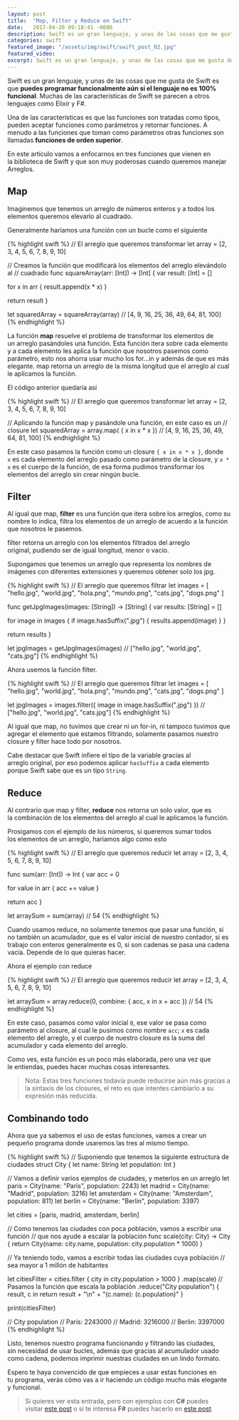 ```yaml
---
layout: post
title:  "Map, Filter y Reduce en Swift"
date:   2017-04-20 09:18:41 -0600
description: Swift es un gran lenguaje, y unas de las cosas que me gusta de Swift es que puedes programar funcionalmente aún si el lenguaje no es 100% funcional. 
categories: swift
featured_image: "/assets/img/swift/swift_post_02.jpg"
featured_video:
excerpt: Swift es un gran lenguaje, y unas de las cosas que me gusta de Swift es que puedes  programar funcionalmente aún si el lenguaje no es 100% funcional. 
---
```


Swift es un gran lenguaje, y unas de las cosas que me gusta de Swift es que **puedes 
programar funcionalmente aún si el lenguaje no es 100% funcional**. 
Muchas de las características de Swift se parecen a otros lenguajes como Elixir y F#.

Una de las características es que las funciones son tratadas como tipos, pueden aceptar 
funciones como parámetros y retornar funciones. A
menudo a las funciones que toman como parámetros otras funciones son llamadas **funciones de orden superior**.

En este artículo vamos a enfocarnos en tres funciones que vienen en la biblioteca de Swift 
y que son muy poderosas cuando queremos manejar Arreglos.

## Map

Imaginemos que tenemos un arreglo de números enteros y a todos los elementos queremos elevarlo al cuadrado.

Generalmente haríamos una función con un bucle como el siguiente

{% highlight swift %}
// El arreglo que queremos transformar
let array = [2, 3, 4, 5, 6, 7, 8, 9, 10]

// Creamos la función que modificará los elementos del arreglo elevándolo al
// cuadrado
func squareArray(arr: [Int]) -> [Int] {
var result: [Int] = []

for x in arr {
    result.append(x * x)
  }

  return result
}

let squaredArray = squareArray(array) 
// [4, 9, 16, 25, 36, 49, 64, 81, 100]
{% endhighlight %}

La función **map** resuelve el problema de transformar los elementos de un arreglo pasándoles 
una función. Esta función itera sobre cada elemento y a cada elemento les aplica la función 
que nosotros pasemos como parámetro, esto nos ahorra usar mucho los for...in y 
además de que es más elegante. map retorna un arreglo de la misma longitud que 
el arreglo al cual le aplicamos la función.

El código anterior quedaría así

{% highlight swift %}
// El arreglo que queremos transformar
let array = [2, 3, 4, 5, 6, 7, 8, 9, 10]

// Aplicando la función map y pasándole una función, en este caso es un
// closure
let squaredArray = array.map( { x in x * x }) 
// [4, 9, 16, 25, 36, 49, 64, 81, 100]
{% endhighlight %}

En este caso pasamos la función como un closure `{ x in x * x }`, donde `x` es cada 
elemento del arreglo pasado como parámetro de la closure, y `x * x` es el cuerpo de 
la función, de esa forma pudimos transformar los elementos del arreglo sin crear ningún bucle.

## Filter

Al igual que map, **filter** es una función que itera sobre los arreglos, como su nombre lo indica, filtra los elementos de un arreglo de acuerdo a la función que nosotros le pasemos.

filter retorna un arreglo con los elementos filtrados del arreglo original, pudiendo ser de igual longitud, menor o vacío.

Supongamos que tenemos un arreglo que representa los nombres de imágenes con diferentes extensiones y queremos obtener solo los jpg.

{% highlight swift %}
// El arreglo que queremos filtrar
let images = [
  "hello.jpg",
  "world.jpg",
  "hola.png",
  "mundo.png",
  "cats.jpg",
  "dogs.png"
]

func getJpgImages(images: [String]) -> [String] {
  var results: [String] = []

  for image in images {
    if image.hasSuffix(".jpg") {
      results.append(image)
    }
  }

  return results
}

let jpgImages = getJpgImages(images) 
// ["hello.jpg", "world.jpg", "cats.jpg"]
{% endhighlight %}

Ahora usemos la función filter.

{% highlight swift %}
// El arreglo que queremos filtrar
let images = [
  "hello.jpg",
  "world.jpg",
  "hola.png",
  "mundo.png",
  "cats.jpg",
  "dogs.png"
]

let jpgImages = images.filter({ image in image.hasSuffix(".jpg") })
// ["hello.jpg", "world.jpg", "cats.jpg"]
{% endhighlight %}

Al igual que map, no tuvimos que crear ni un for-in, ni tampoco tuvimos que 
agregar el elemento que estamos filtrando, solamente pasamos nuestro 
closure y filter hace todo por nosotros.

Cabe destacar que Swift infiere el tipo de la variable gracias al arreglo original, 
por eso podemos aplicar `hasSuffix` a cada elemento porque Swift sabe que es un tipo `String`.

## Reduce

Al contrario que map y filter, **reduce** nos retorna un solo valor, que es la combinación de los elementos del arreglo al cual le aplicamos la función.

Prosigamos con el ejemplo de los números, si queremos sumar todos los elementos de un arreglo, 
haríamos algo como esto

{% highlight swift %}
// El arreglo que queremos reducir
let array = [2, 3, 4, 5, 6, 7, 8, 9, 10]

func sum(arr: [Int]) -> Int {
  var acc = 0

  for value in arr {
    acc += value
  }

  return acc
}

let arraySum = sum(array) 
// 54
{% endhighlight %}

Cuando usamos reduce, no solamente tenemos que pasar una función, si no también un acumulador, 
que es el valor inicial de nuestro contador, si es trabajo con enteros generalmente es 0, 
si son cadenas se pasa una cadena vacía. Depende de lo que quieras hacer.

Ahora el ejemplo con reduce

{% highlight swift %}
// El arreglo que queremos reducir
let array = [2, 3, 4, 5, 6, 7, 8, 9, 10]

let arraySum = array.reduce(0, combine: { acc, x in x + acc }) 
// 54
{% endhighlight %}

En este caso, pasamos como valor inicial `0`, ese valor se pasa como parámetro al closure, 
al cual le pusimos como nombre `acc`; `x` es cada elemento del arreglo, y 
el cuerpo de nuestro closure es la suma del acumulador y cada elemento del arreglo.

Como ves, esta función es un poco más elaborada, pero una vez que le entiendas, puedes hacer muchas cosas interesantes.

> Nota: Estas tres funciones todavía puede reducirse aún más gracias a la
> sintaxis de los closures, el reto es que intentes cambiarlo a su expresión
> más reducida.

## Combinando todo

Ahora que ya sabemos el uso de estas funciones, vamos a crear un pequeño programa donde usaremos las tres al mismo tiempo.

{% highlight swift %}
// Suponiendo que tenemos la siguiente estructura de ciudades
struct City {
  let name: String
  let population: Int
}

// Vamos a definir varios ejemplos de ciudades, y meterlos en un arreglo
let paris = City(name: "Paris", population: 2243)
let madrid = City(name: "Madrid", population: 3216)
let amsterdam = City(name: "Amsterdam", population: 811)
let berlin = City(name: "Berlin", population: 3397)

let cities = [paris, madrid, amsterdam, berlin]

// Como tenemos las ciudades con poca población, vamos a escribir una función
// que nos ayude a escalar la población
func scale(city: City) -> City {
  return City(name: city.name, population: city.population * 1000)
}

// Ya teniendo todo, vamos a escribir todas las ciudades cuya población
// sea mayor a 1 millón de habitantes

let citiesFilter = cities.filter { city in city.population > 1000 }
  .map(scale) // Pasamos la función que escala la población
  .reduce("City population") { result, c in
  return result + "\n" + "\(c.name): \(c.population)"
}

print(citiesFilter)

// City population
// Paris: 2243000
// Madrid: 3216000
// Berlin: 3397000
{% endhighlight %}

Listo, tenemos nuestro programa funcionando y filtrando las ciudades, sin necesidad de usar bucles, además que gracias al acumulador usado como cadena, podemos imprimir nuestras ciudades en un lindo formato.

Espero te haya convencido de que empieces a usar estas funciones en tu programa, verás cómo vas a ir haciendo un código mucho más elegante y funcional.
<blockquote>Si quieres ver esta entrada, pero con ejemplos con <strong>C#</strong> puedes visitar <a href="http://thatcsharpguy.com/post/map-filter-reduce-c-sharp/">este post</a> o si te interesa <strong>F#</strong> puedes hacerlo en <a href="http://thatcsharpguy.com/post/map-filter-reduce-f-sharp/">este post</a>.</blockquote>